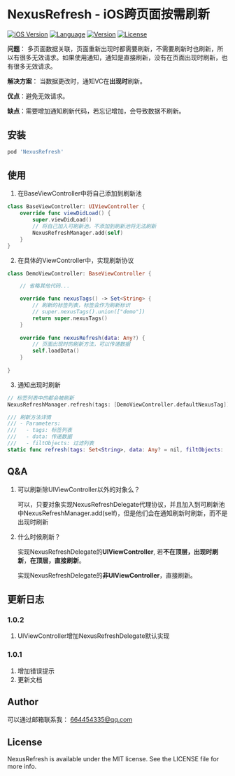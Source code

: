 # NexusRefresh - iOS跨页面按需刷新

[![iOS Version](https://img.shields.io/badge/iOS-10.0%2B-blueviolet)](https://cocoapods.org/pods/NexusRefresh)
[![Language](https://img.shields.io/badge/swift-5.0-ff501e)](https://cocoapods.org/pods/NexusRefresh)
[![Version](https://img.shields.io/cocoapods/v/NexusRefresh.svg?style=flat)](https://cocoapods.org/pods/NexusRefresh)
[![License](https://img.shields.io/cocoapods/l/NexusRefresh.svg?style=flat)](https://cocoapods.org/pods/NexusRefresh)

**问题**： 多页面数据关联，页面重新出现时都需要刷新，不需要刷新时也刷新，所以有很多无效请求。如果使用通知，通知是直接刷新，没有在页面出现时刷新，也有很多无效请求。

**解决方案**： 当数据更改时，通知VC在**出现时**刷新。

**优点**：避免无效请求。

**缺点**：需要增加通知刷新代码，若忘记增加，会导致数据不刷新。

## 安装

```ruby
pod 'NexusRefresh'
```

## 使用

1. 在BaseViewController中将自己添加到刷新池

```swift
class BaseViewController: UIViewController {
    override func viewDidLoad() {
        super.viewDidLoad()
        // 将自己加入可刷新池，不添加到刷新池将无法刷新
        NexusRefreshManager.add(self)
    }
}
```

2. 在具体的ViewController中，实现刷新协议

```swift
class DemoViewController: BaseViewController {

    // 省略其他代码...

    override func nexusTags() -> Set<String> {
        // 刷新的标签列表，标签会作为刷新标识
        // super.nexusTags().union(["demo"])
        return super.nexusTags()
    }
    
    override func nexusRefresh(data: Any?) {
        // 页面出现时的刷新方法，可以传递数据
        self.loadData()
    }
    
}

```

3. 通知出现时刷新

```swift
// 标签列表中的都会被刷新
NexusRefreshManager.refresh(tags: [DemoViewController.defaultNexusTag])

/// 刷新方法详情
/// - Parameters:
///   - tags: 标签列表
///   - data: 传递数据
///   - filtObjects: 过滤列表
static func refresh(tags: Set<String>, data: Any? = nil, filtObjects: [AnyObject] = [])
```

## Q&A

1. 可以刷新除UIViewController以外的对象么？

   可以，只要对象实现NexusRefreshDelegate代理协议，并且加入到可刷新池中NexusRefreshManager.add(self)，但是他们会在通知刷新时刷新，而不是出现时刷新

2. 什么时候刷新？

   实现NexusRefreshDelegate的**UIViewController**, 若**不在顶层，出现时刷新**，**在顶层，直接刷新**。

   实现NexusRefreshDelegate的**非UIViewController**，直接刷新。
   
## 更新日志
### 1.0.2
1. UIViewController增加NexusRefreshDelegate默认实现


### 1.0.1
1. 增加错误提示
2. 更新文档

## Author

可以通过邮箱联系我： 664454335@qq.com

## License

NexusRefresh is available under the MIT license. See the LICENSE file for more info.
